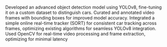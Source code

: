 Developed an advanced object detection model using YOLOv8, fine-tuning it on a custom dataset to distinguish
cars. 
Curated and annotated video frames with bounding boxes for improved model accuracy.
Integrated a simple online real-time tracker (SORT) for consistent car tracking across frames, optimizing existing
algorithms for seamless YOLOv8 integration.
Used OpenCV for real-time video processing and frame extraction, optimizing for minimal latency

